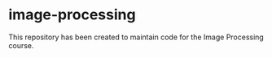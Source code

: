 # image-processing
This repository has been created to maintain code for the Image Processing course.